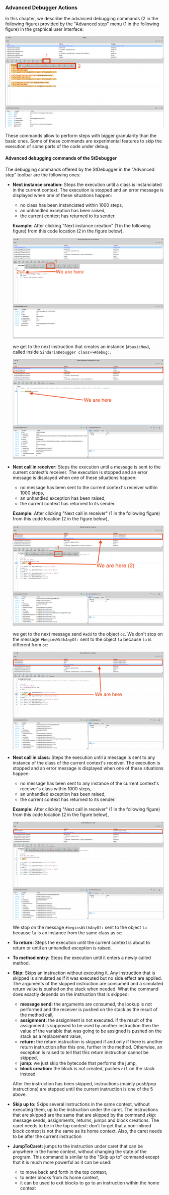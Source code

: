 ### Advanced Debugger Actions

In this chapter, we describe the advanced debugging commands (2 in the following figure) provided by the "Advanced step" menu (1 in the following figure) in the graphical user interface:

![The debugger advanced step toolbar.](graphics/advanced-step-toolbar.png)

These commands allow to perform steps with bigger granularity than the basic ones.
Some of these commands are experimental features to skip the execution of some parts of the code under debug.

#### Advanced debugging commands of the StDebugger

The debugging commands offered by the StDebugger in the "Advanced step" toolbar are the following ones:

* **Next instance creation:** Steps the execution until a class is instanciated in the current context.
    The execution is stopped and an error message is displayed when one of these situations happen:
    - no class has been instanciated within 1000 steps,
    - an unhandled exception has been raised,
    - the current context has returned to its sender.

    **Example:** 
    After clicking "Next instance creation" (1 in the following figure) from this code location (2 in the figure below),

    ![Step to next instance creation](graphics/before-step-next-creation.png)

    we get to the next instruction that creates an instance (`#basicNew`), called inside `SindarinDebugger class>>#debug:`.

    ![Step to next instance creation](graphics/after-step-next-creation.png)

* **Next call in receiver:** Steps the execution until a message is sent to the current context's receiver.
    The execution is stopped and an error message is displayed when one of these situations happen:
    - no message has been sent to the current context's receiver within 1000 steps,
    - an unhandled exception has been raised,
    - the current context has returned to its sender.

    **Example:**
    After clicking "Next call in receiver" (1 in the following figure) from this code location (2 in the figure below),

    ![Step to next call in receiver](graphics/before-next-call-receiver.png)

    we get to the next message send `#add` to the object `oc`. We don't stop on the message `#beginsWithAnyOf:` sent to the object `la` because `la` is different from `oc`:

    ![Step to next call in receiver](graphics/after-next-call-receiver.png)

* **Next call in class:** Steps the execution until a message is sent to any instance of the class of the current context's receiver.
    The execution is stopped and an error message is displayed when one of these situations happen:
    - no message has been sent to any instance of the current context's receiver's class within 1000 steps,
    - an unhandled exception has been raised,
    - the current context has returned to its sender.

    **Example:**
    After clicking "Next call in receiver" (1 in the following figure) from this code location (2 in the figure below),

    ![Step to next call in class](graphics/before-next-call-class.png)

    We stop on the message `#beginsWithAnyOf:` sent to the object `la` because `la` is an instance from the same class as `oc`:




* **To return:** Steps the execution until the current context is about to return or until an unhandled exception is raised.

* **To method entry:** Steps the execution until it enters a newly called method.

* **Skip:** Skips an instruction without executing it. 
    Any instruction that is skipped is simulated as if it was executed but no side effect are applied. The arguments of the skipped instruction are consumed and a simulated return value is pushed on the stack when needed.
    What the command does exactly depends on the instruction that is skipped:

    - **message send:** the arguments are consumed, the lookup is not performed and the receiver is pushed on the stack as the result of the method call,
    - **assignment:** the assignment is not executed. If the result of the assignment is supposed to be used by another instruction then the value of the variable that was going to be assigned is pushed on the stack as a replacement value,
    - **return:** the return instruction is skipped if and only if there is another return instruction after this one, further in the method. Otherwise, an exception is raised to tell that this return instruction cannot be skipped,
    - **jump:** we just skip the bytecode that performs the jump,
    - **block creation:** the block is not created, pushes `nil` on the stack instead.

    After the instruction has been skipped, instructions (mainly push/pop instructions) are stepped until the current instruction is one of the 5 above.

* **Skip up to:** Skips several instructions in the same context, without executing them, up to the instruction under the caret.
    The instructions that are skipped are the same that are skipped by the command *skip*: message sends, assignments, returns, jumps and block creations.
    The caret needs to be in the top context: don't forget that a non-inlined block context is not the same as its home context.
    Also, the caret needs to be after the current instruction

* **JumpToCaret:** jumps to the instruction under caret that can be anywhere in the home context, without changing the state of the program.
    This command is similar to the "Skip up to" command except that it is much more powerful as it can be used:
    - to move back and forth in the top context,
    - to enter blocks from its home context,
    - it can be used to exit blocks to go to an instruction within the home context

